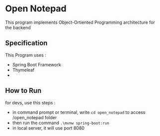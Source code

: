 # Open Notepad
This program implements Object-Ortiented Programming architecture for the backend 

## Specification
This Program uses :
- Spring Boot Framework
- Thymeleaf
- 
## How to Run
for devs, use this steps :
- in command prompt or terminal, write `cd open_notepad` to access /open_notepad folder
- then run the command `.\mvnw spring-boot:run`
- in local server, it will use port 8080